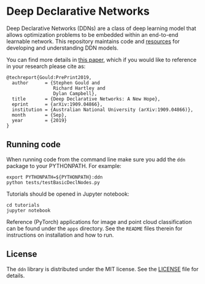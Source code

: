 # Deep Declarative Networks

Deep Declarative Networks (DDNs) are a class of deep learning model that allows optimization problems
to be embedded within an end-to-end learnable network. This repository maintains code and
[resources](https://github.com/anucvml/ddn/wiki/Resources) for developing and understanding DDN models.

You can find more details in [this paper](https://arxiv.org/abs/1909.04866), which if you would like to
reference in your research please cite as:
```
@techreport{Gould:PrePrint2019,
  author      = {Stephen Gould and
                 Richard Hartley and
                 Dylan Campbell},
  title       = {Deep Declarative Networks: A New Hope},
  eprint      = {arXiv:1909.04866},
  institution = {Australian National University (arXiv:1909.04866)},
  month       = {Sep},
  year        = {2019}
}
```

## Running code

When running code from the command line make sure you add the `ddn` package to your PYTHONPATH. For example:

```
export PYTHONPATH=${PYTHONPATH}:ddn
python tests/testBasicDeclNodes.py
```

Tutorials should be opened in Jupyter notebook:

```
cd tutorials
jupyter notebook
```

Reference (PyTorch) applications for image and point cloud classification can be found under the `apps`
directory. See the `README` files therein for instructions on installation and how to run.

## License

The `ddn` library is distributed under the MIT license. See the [LICENSE](LICENSE) file for details.
